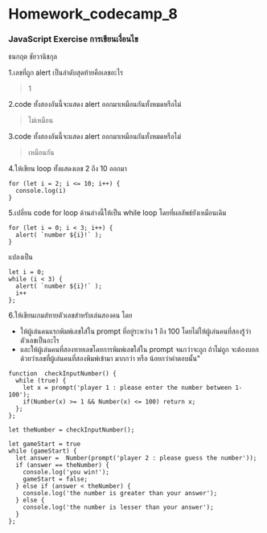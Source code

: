 # Homework_codecamp_8
### JavaScript Exercise การเขียนเงื่อนไข
ธนกฤต ชัยวานิชกุล

1.เลขที่ถูก alert เป็นลำดับสุดท้ายคือเลขอะไร
> 1

2.code ทั้งสองอันนี้จะแสดง alert ออกมาเหมือนกันทั้งหมดหรือไม่
> ไม่เหมือน

3.code ทั้งสองอันนี้จะแสดง alert ออกมาเหมือนกันทั้งหมดหรือไม่
> เหมือนกัน

4.ให้เขียน loop ทั้งแสดงเลข 2 ถึง 10 ออกมา
``` 
for (let i = 2; i <= 10; i++) {
  console.log(i)
}
```

5.เปลี่ยน code for loop ด้านล่างนี้ให้เป็น while loop โดยที่ผลลัพธ์ยังเหมือนเดิม
```
for (let i = 0; i < 3; i++) {
  alert( `number ${i}!` );
}
```
แปลงเป็น
```
let i = 0;
while (i < 3) {
  alert( `number ${i}!` );
  i++
};
```

6.ให้เขียนเกมส์ทายตัวเลขสำหรับเล่นสองคน โดย
- ให้ผู้เล่นคนแรกพิมพ์เลขใส่ใน prompt ที่อยู่ระหว่าง 1 ถึง 100 โดยไม่ให้ผู้เล่นคนที่สองรู้ว่าตัวเลขเป็นอะไร
- และให้ผู้เล่นคนที่สองทายเลขโดยการพิมพ์เลขใส่ใน prompt จนกว่าจะถูก ถ้าไม่ถูก จะต้องบอกด้วยว่าเลขที่ผู้เล่นคนที่สองพิมพ์เข้ามา มากกว่า หรือ น้อยกว่าคำตอบนั้น"
```
function  checkInputNumber() {
  while (true) {
    let x = prompt('player 1 : please enter the number between 1-100');
    if(Number(x) >= 1 && Number(x) <= 100) return x;
  };
};

let theNumber = checkInputNumber();

let gameStart = true
while (gameStart) {
  let answer =  Number(prompt('player 2 : please guess the number'));
  if (answer == theNumber) {
    console.log('you win!');
    gameStart = false;
  } else if (answer < theNumber) {
    console.log('the number is greater than your answer');
  } else {
    console.log('the number is lesser than your answer');
  } 
};

```





